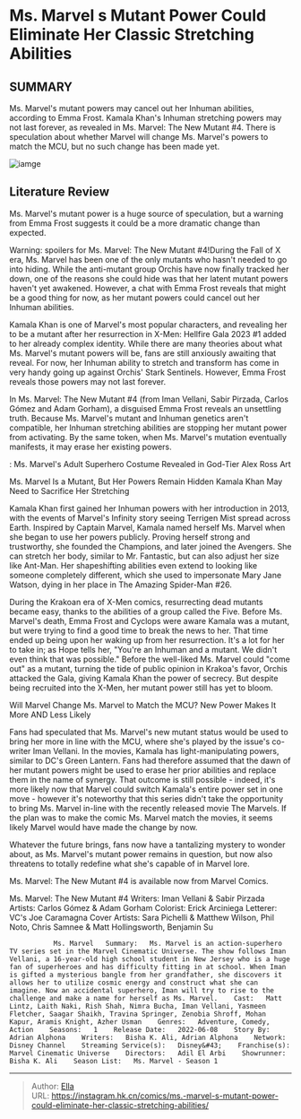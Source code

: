 # Ms. Marvel s Mutant Power Could Eliminate Her Classic Stretching Abilities


## SUMMARY 



  Ms. Marvel&#39;s mutant powers may cancel out her Inhuman abilities, according to Emma Frost.   Kamala Khan&#39;s Inhuman stretching powers may not last forever, as revealed in Ms. Marvel: The New Mutant #4.   There is speculation about whether Marvel will change Ms. Marvel&#39;s powers to match the MCU, but no such change has been made yet.  

![iamge](https://static1.srcdn.com/wordpress/wp-content/uploads/2023/12/ms-marvel-powers.jpg)

## Literature Review

Ms. Marvel&#39;s mutant power is a huge source of speculation, but a warning from Emma Frost suggests it could be a more dramatic change than expected.




Warning: spoilers for Ms. Marvel: The New Mutant #4!During the Fall of X era, Ms. Marvel has been one of the only mutants who hasn&#39;t needed to go into hiding. While the anti-mutant group Orchis have now finally tracked her down, one of the reasons she could hide was that her latent mutant powers haven&#39;t yet awakened. However, a chat with Emma Frost reveals that might be a good thing for now, as her mutant powers could cancel out her Inhuman abilities.




Kamala Khan is one of Marvel&#39;s most popular characters, and revealing her to be a mutant after her resurrection in X-Men: Hellfire Gala 2023 #1 added to her already complex identity. While there are many theories about what Ms. Marvel&#39;s mutant powers will be, fans are still anxiously awaiting that reveal. For now, her Inhuman ability to stretch and transform has come in very handy going up against Orchis&#39; Stark Sentinels. However, Emma Frost reveals those powers may not last forever.



          

In Ms. Marvel: The New Mutant #4 (from Iman Vellani, Sabir Pirzada, Carlos Gómez and Adam Gorham), a disguised Emma Frost reveals an unsettling truth. Because Ms. Marvel&#39;s mutant and Inhuman genetics aren&#39;t compatible, her Inhuman stretching abilities are stopping her mutant power from activating. By the same token, when Ms. Marvel&#39;s mutation eventually manifests, it may erase her existing powers.




 : Ms. Marvel&#39;s Adult Superhero Costume Revealed in God-Tier Alex Ross Art


 Ms. Marvel Is a Mutant, But Her Powers Remain Hidden 
Kamala Khan May Need to Sacrifice Her Stretching
          

Kamala Khan first gained her Inhuman powers with her introduction in 2013, with the events of Marvel&#39;s Infinity story seeing Terrigen Mist spread across Earth. Inspired by Captain Marvel, Kamala named herself Ms. Marvel when she began to use her powers publicly. Proving herself strong and trustworthy, she founded the Champions, and later joined the Avengers. She can stretch her body, similar to Mr. Fantastic, but can also adjust her size like Ant-Man. Her shapeshifting abilities even extend to looking like someone completely different, which she used to impersonate Mary Jane Watson, dying in her place in The Amazing Spider-Man #26.

During the Krakoan era of X-Men comics, resurrecting dead mutants became easy, thanks to the abilities of a group called the Five. Before Ms. Marvel&#39;s death, Emma Frost and Cyclops were aware Kamala was a mutant, but were trying to find a good time to break the news to her. That time ended up being upon her waking up from her resurrection. It&#39;s a lot for her to take in; as Hope tells her, &#34;You&#39;re an Inhuman and a mutant. We didn&#39;t even think that was possible.&#34; Before the well-liked Ms. Marvel could &#34;come out&#34; as a mutant, turning the tide of public opinion in Krakoa&#39;s favor, Orchis attacked the Gala, giving Kamala Khan the power of secrecy. But despite being recruited into the X-Men, her mutant power still has yet to bloom.






 Will Marvel Change Ms. Marvel to Match the MCU? 
New Power Makes It More AND Less Likely
          

Fans had speculated that Ms. Marvel&#39;s new mutant status would be used to bring her more in line with the MCU, where she&#39;s played by the issue&#39;s co-writer Iman Vellani. In the movies, Kamala has light-manipulating powers, similar to DC&#39;s Green Lantern. Fans had therefore assumed that the dawn of her mutant powers might be used to erase her prior abilities and replace them in the name of synergy. That outcome is still possible - indeed, it&#39;s more likely now that Marvel could switch Kamala&#39;s entire power set in one move - however it&#39;s noteworthy that this series didn&#39;t take the opportunity to bring Ms. Marvel in-line with the recently released movie The Marvels. If the plan was to make the comic Ms. Marvel match the movies, it seems likely Marvel would have made the change by now.




Whatever the future brings, fans now have a tantalizing mystery to wonder about, as Ms. Marvel&#39;s mutant power remains in question, but now also threatens to totally redefine what she&#39;s capable of in Marvel lore.

Ms. Marvel: The New Mutant #4 is available now from Marvel Comics.

 Ms. Marvel: The New Mutant #4                  Writers: Iman Vellani &amp; Sabir Pirzada   Artists: Carlos Gómez &amp; Adam Gorham   Colorist: Erick Arciniega   Letterer: VC&#39;s Joe Caramagna   Cover Artists: Sara Pichelli &amp; Matthew Wilson, Phil Noto, Chris Samnee &amp; Matt Hollingsworth, Benjamin Su      



               Ms. Marvel   Summary:   Ms. Marvel is an action-superhero TV series set in the Marvel Cinematic Universe. The show follows Iman Vellani, a 16-year-old high school student in New Jersey who is a huge fan of superheroes and has difficulty fitting in at school. When Iman is gifted a mysterious bangle from her grandfather, she discovers it allows her to utilize cosmic energy and construct what she can imagine. Now an accidental superhero, Iman will try to rise to the challenge and make a name for herself as Ms. Marvel.    Cast:   Matt Lintz, Laith Naki, Rish Shah, Nimra Bucha, Iman Vellani, Yasmeen Fletcher, Saagar Shaikh, Travina Springer, Zenobia Shroff, Mohan Kapur, Aramis Knight, Azher Usman    Genres:   Adventure, Comedy, Action    Seasons:   1    Release Date:   2022-06-08    Story By:   Adrian Alphona    Writers:   Bisha K. Ali, Adrian Alphona    Network:   Disney Channel    Streaming Service(s):   Disney&#43;    Franchise(s):   Marvel Cinematic Universe    Directors:   Adil El Arbi    Showrunner:   Bisha K. Ali    Season List:   Ms. Marvel - Season 1      

---

> Author: [Ella](https://instagram.hk.cn/)  
> URL: https://instagram.hk.cn/comics/ms.-marvel-s-mutant-power-could-eliminate-her-classic-stretching-abilities/  

